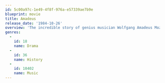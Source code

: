 ```yaml
---
id: 5c00a97c-1e49-4f8f-976a-e57339ae7b9e
blueprint: movie
title: Amadeus
release_date: '1984-10-26'
overview: 'The incredible story of genius musician Wolfgang Amadeus Mozart, told in flashback by his peer and secret rival Antonio Salieri – now confined to an insane asylum.'
genres:
  -
    id: 18
    name: Drama
  -
    id: 36
    name: History
  -
    id: 10402
    name: Music
---
```

